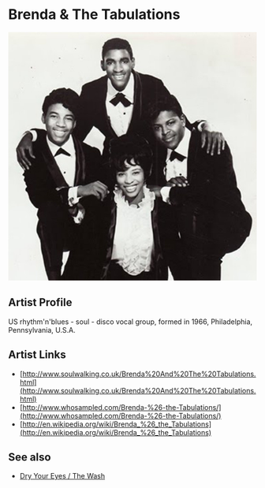 # Brenda & The Tabulations

![](../../assets/artists/Brenda_and_The_Tabulations.png)

## Artist Profile

US rhythm'n'blues - soul - disco vocal group, formed in 1966, Philadelphia, Pennsylvania, U.S.A. 

## Artist Links

- [http://www.soulwalking.co.uk/Brenda%20And%20The%20Tabulations.html](http://www.soulwalking.co.uk/Brenda%20And%20The%20Tabulations.html)
- [http://www.whosampled.com/Brenda-%26-the-Tabulations/](http://www.whosampled.com/Brenda-%26-the-Tabulations/)
- [http://en.wikipedia.org/wiki/Brenda_%26_the_Tabulations](http://en.wikipedia.org/wiki/Brenda_%26_the_Tabulations)


## See also

- [Dry Your Eyes / The Wash](Dry_Your_Eyes_-_The_Wash.md)

